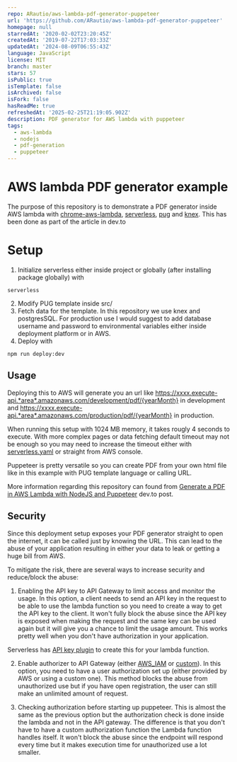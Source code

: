 ```yaml
---
repo: ARautio/aws-lambda-pdf-generator-puppeteer
url: 'https://github.com/ARautio/aws-lambda-pdf-generator-puppeteer'
homepage: null
starredAt: '2020-02-02T23:20:45Z'
createdAt: '2019-07-22T17:03:33Z'
updatedAt: '2024-08-09T06:55:43Z'
language: JavaScript
license: MIT
branch: master
stars: 57
isPublic: true
isTemplate: false
isArchived: false
isFork: false
hasReadMe: true
refreshedAt: '2025-02-25T21:19:05.902Z'
description: PDF generator for AWS lambda with puppeteer
tags:
  - aws-lambda
  - nodejs
  - pdf-generation
  - puppeteer
---
```


# AWS lambda PDF generator example

The purpose of this repository is to demonstrate a PDF generator inside
AWS lambda with [chrome-aws-lambda](https://www.npmjs.com/package/chrome-aws-lambda), [serverless](https://serverless.com/), [pug](https://pugjs.org/) and [knex](https://knexjs.org/). This has been done as part of the article in dev.to

# Setup

1. Initialize serverless either inside project or globally (after installing package globally) with

```
serverless
```

2. Modify PUG template inside src/
3. Fetch data for the template. In this repository we use knex and postgresSQL. For production use I would suggest to add database username and password to environmental variables either inside deployment platform or in AWS.
4. Deploy with

```
npm run deploy:dev
```

## Usage

Deploying this to AWS will generate you an url like https://xxxx.execute-api.*area*.amazonaws.com/development/pdf/{yearMonth} in development and https://xxxx.execute-api.*area*.amazonaws.com/production/pdf/{yearMonth} in production.

When running this setup with 1024 MB memory, it takes rougly 4 seconds to execute. With more complex pages or data fetching default timeout may not be enough so you may need to increase the timeout either with [serverless.yaml](https://www.serverless.com/framework/docs/providers/aws/guide/functions/) or straight from AWS console.

Puppeteer is pretty versatile so you can create PDF from your own html file like in this example with PUG template language or calling URL.

More information regarding this repository can found from [Generate a PDF in AWS Lambda with NodeJS and Puppeteer](https://dev.to/akirautio/generate-a-pdf-in-aws-lambda-with-nodejs-and-puppeteer-2b93) dev.to post.

## Security

Since this deployment setup exposes your PDF generator straight to open the internet, it can be called just by knowing the URL. This can lead to the abuse of your application resulting in either your data to leak or getting a huge bill from AWS.

To mitigate the risk, there are several ways to increase security and reduce/block the abuse:

1. Enabling the API key to API Gateway to limit access and monitor the usage. In this option, a client needs to send an API key in the request to be able to use the lambda function so you need to create a way to get the API key to the client. It won't fully block the abuse since the API key is exposed when making the request and the same key can be used again but it will give you a chance to limit the usage amount. This works pretty well when you don't have authorization in your application.

Serverless has [API key plugin](https://www.serverless.com/plugins/serverless-add-api-key) to create this for your lambda function.

2. Enable authorizer to API Gateway (either [AWS_IAM](https://www.serverless.com/framework/docs/providers/aws/events/apigateway/#http-endpoints-with-aws_iam-authorizers) or [custom](https://www.serverless.com/framework/docs/providers/aws/events/apigateway#http-endpoints-with-custom-authorizers)). In this option, you need to have a user authorization set up (either provided by AWS or using a custom one). This method blocks the abuse from unauthorized use but if you have open registration, the user can still make an unlimited amount of request.

3. Checking authorization before starting up puppeteer. This is almost the same as the previous option but the authorization check is done inside the lambda and not in the API gateway. The difference is that you don't have to have a custom authorization function the Lambda function handles itself. It won't block the abuse since the endpoint will respond every time but it makes execution time for unauthorized use a lot smaller.
